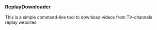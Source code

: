 ### ReplayDownloader

This is a simple command-line tool to download videos from TV-channels replay
websites
